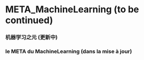 # META_MachineLearning (to be continued)
### 机器学习之元 (更新中)
### le META du MachineLearning (dans la mise à jour)
